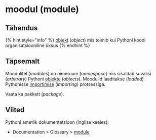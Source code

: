 # moodul \(module\)

## Tähendus

{% hint style="info" %}
[objekt](objekt-object.md) \(_object_\) mis toimib kui Pythoni koodi organisatsiooniline üksus 
{% endhint %}

## Täpsemalt

Moodulitel \(_modules_\) on nimeruum \(_namespace_\) mis sisaldab suvalisi \(_arbitrary_\) Pythoni [objekte](objekt-object.md) \(_objects_\). Moodulid laaditakse \(_loaded_\) Pythonisse [importimise](importimine-importing.md) \(_importing_\) protsessiga. 

Vaata ka pakkett \(_package_\).

## Viited

Pythoni ametlik dokumentatsioon \(inglise keeles\):

* Documentation &gt; Glossary &gt; [module](https://docs.python.org/3/glossary.html#term-module)



